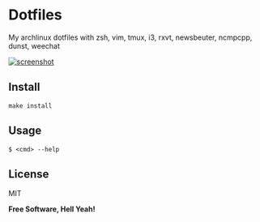 Dotfiles
===

My archlinux dotfiles with zsh, vim, tmux, i3, rxvt, newsbeuter, ncmpcpp, dunst, weechat

[![screenshot](https://raw.githubusercontent.com/stoneo/dotfiles/master/screenshot.png)](https://raw.githubusercontent.com/stoneo/dotfiles/master/screenshot.png)

Install
---

`make install`

Usage
---

`$ <cmd> --help`

License
---

MIT

**Free Software, Hell Yeah!**
